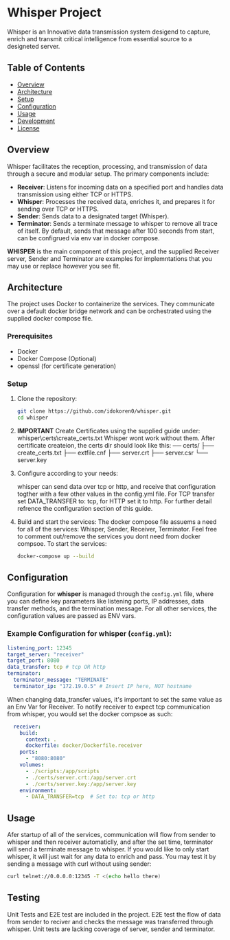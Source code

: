 # Whisper Project

Whisper is an Innovative data transmission system desigend to capture, enrich and transmit critical intelligence from essential source to a designeted server.

## Table of Contents
- [Overview](#overview)
- [Architecture](#architecture)
- [Setup](#setup)
- [Configuration](#configuration)
- [Usage](#usage)
- [Development](#development)
- [License](#license)

## Overview

Whisper facilitates the reception, processing, and transmission of data through a secure and modular setup. The primary components include:

- **Receiver**: Listens for incoming data on a specified port and handles data transmission using either TCP or HTTPS.
- **Whisper**: Processes the received data, enriches it, and prepares it for sending over TCP or HTTPS.
- **Sender**: Sends data to a designated target (Whisper).
- **Terminator**: Sends a terminate message to whisper to remove all trace
of itself. By default, sends that message after 100 seconds from start, can be configrued via env var in docker compose.

**WHISPER** is the main component of this project, and the supplied Receiver server, Sender and Terminator are examples for implemntations that you may use or replace however you see fit.

## Architecture

The project uses Docker to containerize the services. 
They communicate over a default docker bridge network and can be orchestrated using the supplied docker compose file.


### Prerequisites

- Docker
- Docker Compose (Optional)
- openssl (for certificate generation)

### Setup

1. Clone the repository:
    ```sh
    git clone https://github.com/idokoren0/whisper.git
    cd whisper
    ```

2. **IMPORTANT** Create Certificates using the supplied guide under:
    whisper\certs\create_certs.txt
    Whisper wont work without them.
    After certificate createion, the certs dir should look like this:
    ── certs/
       ├── create_certs.txt
       ├── extfile.cnf
       ├── server.crt
       ├── server.csr
       └── server.key
    

3. Configure according to your needs:
    
    whisper can send data over tcp or http, and receive that configuration
    togther with a few other values in the config.yml file. For TCP transfer set DATA_TRANSFER to: tcp, for HTTP set it to http. For further detail refrence the configuration section of this guide.

4. Build and start the services:
    The docker compose file assuems a need for all of the services:
    Whisper, Sender, Receiver, Terminator.
    Feel free to comment out/remove the services you dont need from
    docker compsoe.
    To start the services:
    ```sh
    docker-compose up --build
    ```
    
## Configuration


Configuration for **whisper** is managed through the `config.yml` file, where you can define key parameters like listening ports, IP addresses, data transfer methods, and the termination message. For all other services, the configuration values are passed as ENV vars.

### Example Configuration for whisper (`config.yml`):
```yaml
listening_port: 12345
target_server: "receiver"
target_port: 8080
data_transfer: tcp # tcp OR http
terminator:
  terminator_message: "TERMINATE"
  terminator_ip: "172.19.0.5" # Insert IP here, NOT hostname
```

When changing data_transfer values, it's important to set the same
value as an Env Var for Receiver. To notify receiver to expect tcp
communication from whisper, you would set the docker compsoe as such:

```yaml
  receiver:
    build:
      context: .
      dockerfile: docker/Dockerfile.receiver
    ports:
      - "8080:8080"
    volumes:
      - ./scripts:/app/scripts
      - ./certs/server.crt:/app/server.crt
      - ./certs/server.key:/app/server.key
    environment:
      - DATA_TRANSFER=tcp  # Set to: tcp or http
```

## Usage
Afer startup of all of the services, communication will flow from sender
to whisper and then receiver automaticlly, and after the set time, terminator will send a terminate message to whisper. 
If you would like to only start whisper, it will just wait for any data to enrich and pass. You may test it by sending a message with curl without using sender:
```bash
curl telnet://0.0.0.0:12345 -T <(echo hello there)
```

## Testing
Unit Tests and E2E test are included in the project.
E2E test the flow of data from sender to reciver and checks the message was transferred through whisper.
Unit tests are lacking coverage of server, sender and terminator.
